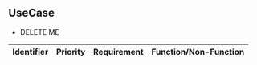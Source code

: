 ## UseCase

* DELETE ME

| Identifier | Priority | Requirement | Function/Non-Function |
| - | - | - | - |

